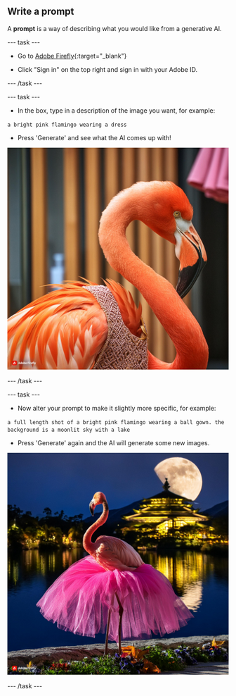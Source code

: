 ## Write a prompt

A **prompt** is a way of describing what you would like from a generative AI. 

--- task ---

+ Go to [Adobe Firefly](https://firefly.adobe.com/){:target="_blank"}

+ Click "Sign in" on the top right and sign in with your Adobe ID.

--- /task ---

--- task ---

+ In the box, type in a description of the image you want, for example:

`a bright pink flamingo wearing a dress`

+ Press 'Generate' and see what the AI comes up with!

![An AI generated image of a bright pink flamingo wearing a dress](images/flamingo1.jpg)

--- /task ---

--- task ---

+ Now alter your prompt to make it slightly more specific, for example:

`a full length shot of a bright pink flamingo wearing a ball gown. the background is a moonlit sky with a lake`

+ Press 'Generate' again and the AI will generate some new images. 

![An AI generated image of a flamingo wearing a ball gown](images/flamingo2.jpg)

--- /task ---